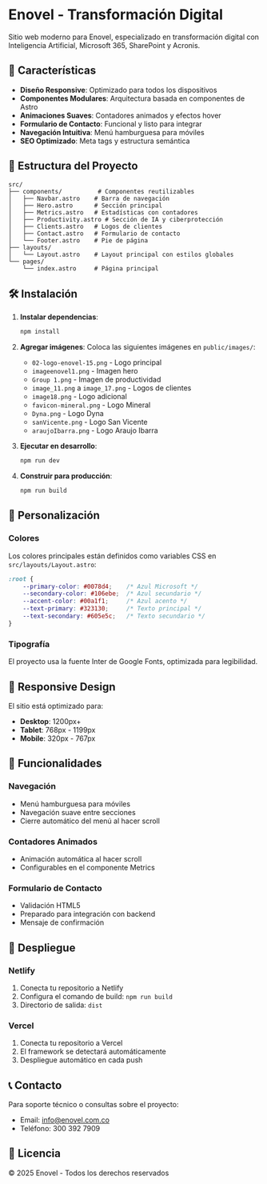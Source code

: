 # Enovel - Transformación Digital

Sitio web moderno para Enovel, especializado en transformación digital con Inteligencia Artificial, Microsoft 365, SharePoint y Acronis.

## 🚀 Características

- **Diseño Responsive**: Optimizado para todos los dispositivos
- **Componentes Modulares**: Arquitectura basada en componentes de Astro
- **Animaciones Suaves**: Contadores animados y efectos hover
- **Formulario de Contacto**: Funcional y listo para integrar
- **Navegación Intuitiva**: Menú hamburguesa para móviles
- **SEO Optimizado**: Meta tags y estructura semántica

## 📁 Estructura del Proyecto

```
src/
├── components/          # Componentes reutilizables
│   ├── Navbar.astro    # Barra de navegación
│   ├── Hero.astro      # Sección principal
│   ├── Metrics.astro   # Estadísticas con contadores
│   ├── Productivity.astro # Sección de IA y ciberprotección
│   ├── Clients.astro   # Logos de clientes
│   ├── Contact.astro   # Formulario de contacto
│   └── Footer.astro    # Pie de página
├── layouts/
│   └── Layout.astro    # Layout principal con estilos globales
└── pages/
    └── index.astro     # Página principal
```

## 🛠️ Instalación

1. **Instalar dependencias**:
   ```bash
   npm install
   ```

2. **Agregar imágenes**:
   Coloca las siguientes imágenes en `public/images/`:
   - `02-logo-enovel-15.png` - Logo principal
   - `imageenovel1.png` - Imagen hero
   - `Group 1.png` - Imagen de productividad
   - `image_11.png` a `image_17.png` - Logos de clientes
   - `image18.png` - Logo adicional
   - `favicon-mineral.png` - Logo Mineral
   - `Dyna.png` - Logo Dyna
   - `sanVicente.png` - Logo San Vicente
   - `araujoIbarra.png` - Logo Araujo Ibarra

3. **Ejecutar en desarrollo**:
   ```bash
   npm run dev
   ```

4. **Construir para producción**:
   ```bash
   npm run build
   ```

## 🎨 Personalización

### Colores
Los colores principales están definidos como variables CSS en `src/layouts/Layout.astro`:

```css
:root {
    --primary-color: #0078d4;    /* Azul Microsoft */
    --secondary-color: #106ebe;  /* Azul secundario */
    --accent-color: #00a1f1;     /* Azul acento */
    --text-primary: #323130;     /* Texto principal */
    --text-secondary: #605e5c;   /* Texto secundario */
}
```

### Tipografía
El proyecto usa la fuente Inter de Google Fonts, optimizada para legibilidad.

## 📱 Responsive Design

El sitio está optimizado para:
- **Desktop**: 1200px+
- **Tablet**: 768px - 1199px
- **Mobile**: 320px - 767px

## 🔧 Funcionalidades

### Navegación
- Menú hamburguesa para móviles
- Navegación suave entre secciones
- Cierre automático del menú al hacer scroll

### Contadores Animados
- Animación automática al hacer scroll
- Configurables en el componente Metrics

### Formulario de Contacto
- Validación HTML5
- Preparado para integración con backend
- Mensaje de confirmación

## 🚀 Despliegue

### Netlify
1. Conecta tu repositorio a Netlify
2. Configura el comando de build: `npm run build`
3. Directorio de salida: `dist`

### Vercel
1. Conecta tu repositorio a Vercel
2. El framework se detectará automáticamente
3. Despliegue automático en cada push

## 📞 Contacto

Para soporte técnico o consultas sobre el proyecto:
- Email: info@enovel.com.co
- Teléfono: 300 392 7909

## 📄 Licencia

© 2025 Enovel - Todos los derechos reservados
